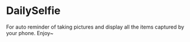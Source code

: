 DailySelfie
===========

For auto reminder of taking pictures and display all the items captured by your phone. Enjoy~
